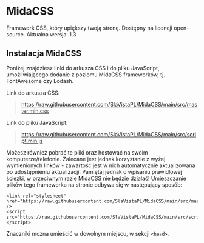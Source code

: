 # MidaCSS
Framework CSS, który upiększy twoją stronę. Dostępny na licencji open-source.
Aktualna wersja: 1.3

## Instalacja MidaCSS
Poniżej znajdziesz linki do arkusza CSS i do pliku JavaScript, umożliwiającego dodanie z poziomu MidaCSS frameworków, tj. FontAwesome czy Lodash.

Link do arkusza CSS:
> https://raw.githubusercontent.com/SlaVistaPL/MidaCSS/main/src/master.min.css

Link do pliku JavaScript:
> https://raw.githubusercontent.com/SlaVistaPL/MidaCSS/main/src/script.min.js

Możesz również pobrać te pliki oraz hostować na swoim komputerze/telefonie. Zalecane jest jednak korzystanie z wyżej wymienionych linków - zawartość jest w nich automatycznie aktualizowana po udostępnieniu aktualizacji. Pamiętaj jednak o wpisaniu prawidłowej ścieżki, w przeciwnym razie MidaCSS nie będzie działać!
Umieszczanie plików tego frameworka na stronie odbywa się w następujący sposób:

```
<link rel="stylesheet" href="https://raw.githubusercontent.com/SlaVistaPL/MidaCSS/main/src/master.min.css" />
<script src="https://raw.githubusercontent.com/SlaVistaPL/MidaCSS/main/src/script.min.js"></script>
```

Znaczniki można umieścić w dowolnym miejscu, w sekcji `<head>`.
